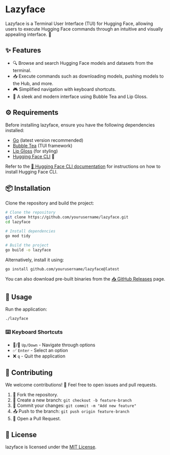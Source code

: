 #  Lazyface

Lazyface is a Terminal User Interface (TUI) for Hugging Face, allowing users to execute Hugging Face commands through an intuitive and visually appealing interface. 🎨

## ✨ Features

- 🔍 Browse and search Hugging Face models and datasets from the terminal.
- 📥 Execute commands such as downloading models, pushing models to the Hub, and more.
- 🎮 Simplified navigation with keyboard shortcuts.
- 🎨 A sleek and modern interface using Bubble Tea and Lip Gloss.

## ⚙️ Requirements

Before installing lazyface, ensure you have the following dependencies installed:

-  [Go](https://go.dev/) (latest version recommended)
-  [Bubble Tea](https://github.com/charmbracelet/bubbletea) (TUI framework)
-  [Lip Gloss](https://github.com/charmbracelet/lipgloss) (for styling)
- [Hugging Face CLI](https://huggingface.co/docs/huggingface_hub/main/en/) 🤗

Refer to the [📖 Hugging Face CLI documentation](https://huggingface.co/docs/huggingface_hub/main/en/guides/cli) for instructions on how to install Hugging Face CLI.

## 📦 Installation

Clone the repository and build the project:

```sh
# Clone the repository
git clone https://github.com/yourusername/lazyface.git
cd lazyface

# Install dependencies
go mod tidy

# Build the project
go build -o lazyface
```

Alternatively, install it using:

```sh
go install github.com/yourusername/lazyface@latest
```

You can also download pre-built binaries from the [📥 GitHub Releases](https://github.com/0xRavenspar/Lazyface/releases) page.

## 🚀 Usage

Run the application:

```sh
./lazyface
```

### ⌨️ Keyboard Shortcuts

- 🔼/🔽 `Up/Down` - Navigate through options
- ✅ `Enter` - Select an option
- ❌ `q` - Quit the application

## 🤝 Contributing

We welcome contributions! 🎉 Feel free to open issues and pull requests.

1. 🍴 Fork the repository.
2. 🌿 Create a new branch: `git checkout -b feature-branch`
3. 📝 Commit your changes: `git commit -m "Add new feature"`
4. 📤 Push to the branch: `git push origin feature-branch`
5. 🔄 Open a Pull Request.

## 📜 License

lazyface is licensed under the [MIT License](https://github.com/0xRavenspar/Lazyface/blob/main/LICENSE).
